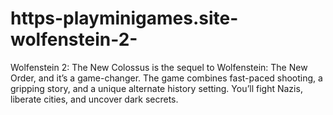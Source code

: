 # https-playminigames.site-wolfenstein-2-
Wolfenstein 2: The New Colossus is the sequel to Wolfenstein: The New Order, and it’s a game-changer. The game combines fast-paced shooting, a gripping story, and a unique alternate history setting. You’ll fight Nazis, liberate cities, and uncover dark secrets.
